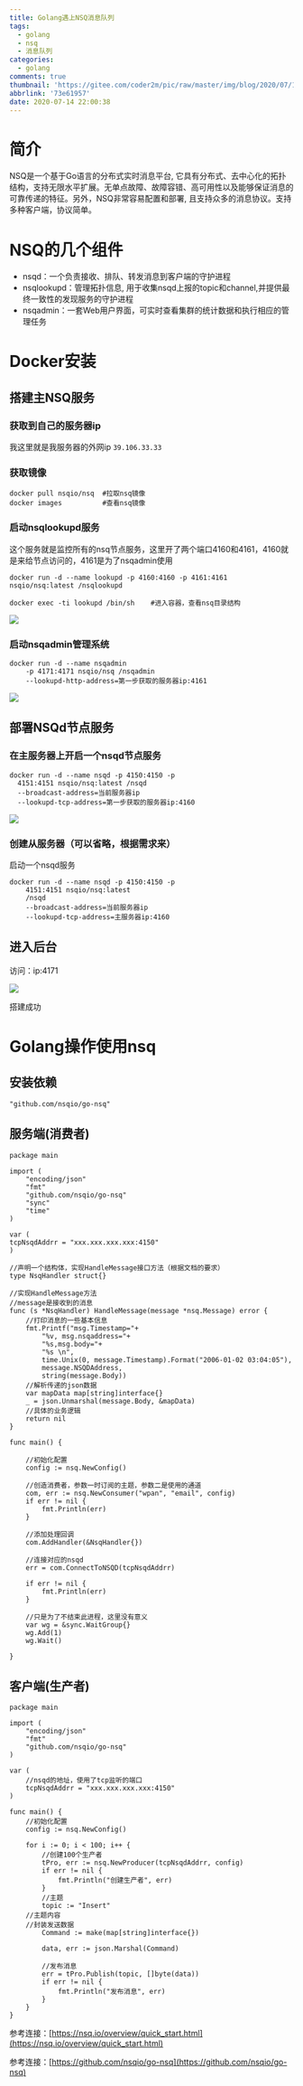 ```yaml
---
title: Golang遇上NSQ消息队列
tags:
  - golang
  - nsq
  - 消息队列
categories:
  - golang
comments: true
thumbnail: 'https://gitee.com/coder2m/pic/raw/master/img/blog/2020/07/14/20200714223657.png'
abbrlink: '73e61957'
date: 2020-07-14 22:00:38
---
```


# 简介

NSQ是一个基于Go语言的分布式实时消息平台, 它具有分布式、去中心化的拓扑结构，支持无限水平扩展。无单点故障、故障容错、高可用性以及能够保证消息的可靠传递的特征。另外，NSQ非常容易配置和部署, 且支持众多的消息协议。支持多种客户端，协议简单。

# NSQ的几个组件
 * nsqd：一个负责接收、排队、转发消息到客户端的守护进程
 * nsqlookupd：管理拓扑信息, 用于收集nsqd上报的topic和channel,并提供最终一致性的发现服务的守护进程
 * nsqadmin：一套Web用户界面，可实时查看集群的统计数据和执行相应的管理任务

# Docker安装

## 搭建主NSQ服务

### 获取到自己的服务器ip

我这里就是我服务器的外网ip
```39.106.33.33```

### 获取镜像

```docker
docker pull nsqio/nsq  #拉取nsq镜像
docker images          #查看nsq镜像

```

### 启动nsqlookupd服务
这个服务就是监控所有的nsq节点服务，这里开了两个端口4160和4161，4160就是来给节点访问的，4161是为了nsqadmin使用

```docker
docker run -d --name lookupd -p 4160:4160 -p 4161:4161 nsqio/nsq:latest /nsqlookupd

docker exec -ti lookupd /bin/sh    #进入容器，查看nsq目录结构

```

![](https://gitee.com/coder2m/pic/raw/master/img/blog/2020/07/14/20200714221747.png)

### 启动nsqadmin管理系统

```docker
docker run -d --name nsqadmin 
    -p 4171:4171 nsqio/nsq /nsqadmin 
    --lookupd-http-address=第一步获取的服务器ip:4161

```

![](https://gitee.com/coder2m/pic/raw/master/img/blog/2020/07/14/20200714221844.png)

## 部署NSQd节点服务

### 在主服务器上开启一个nsqd节点服务

```docker
docker run -d --name nsqd -p 4150:4150 -p 
  4151:4151 nsqio/nsq:latest /nsqd 
  --broadcast-address=当前服务器ip 
  --lookupd-tcp-address=第一步获取的服务器ip:4160

```

![](https://gitee.com/coder2m/pic/raw/master/img/blog/2020/07/14/20200714221947.png)


### 创建从服务器（可以省略，根据需求来）

启动一个nsqd服务

```docker
docker run -d --name nsqd -p 4150:4150 -p 
    4151:4151 nsqio/nsq:latest 
    /nsqd 
    --broadcast-address=当前服务器ip 
    --lookupd-tcp-address=主服务器ip:4160

```
## 进入后台

访问：ip:4171

![](https://gitee.com/coder2m/pic/raw/master/img/blog/2020/07/14/20200714222423.png)

搭建成功


# Golang操作使用nsq

## 安装依赖
```golang
"github.com/nsqio/go-nsq"

```

## 服务端(消费者)
```golang
package main

import (
	"encoding/json"
	"fmt"
	"github.com/nsqio/go-nsq"
	"sync"
	"time"
)

var (
tcpNsqdAddrr = "xxx.xxx.xxx.xxx:4150"
)

//声明一个结构体，实现HandleMessage接口方法（根据文档的要求）
type NsqHandler struct{}

//实现HandleMessage方法
//message是接收到的消息
func (s *NsqHandler) HandleMessage(message *nsq.Message) error {
	//打印消息的一些基本信息
	fmt.Printf("msg.Timestamp="+
		"%v, msg.nsqaddress="+
		"%s,msg.body="+
		"%s \n",
		time.Unix(0, message.Timestamp).Format("2006-01-02 03:04:05"),
		message.NSQDAddress,
		string(message.Body))
	//解析传递的json数据
    var mapData map[string]interface{}
    _ = json.Unmarshal(message.Body, &mapData)
    //具体的业务逻辑
	return nil
}

func main() {

	//初始化配置
	config := nsq.NewConfig()

	//创造消费者，参数一时订阅的主题，参数二是使用的通道
	com, err := nsq.NewConsumer("wpan", "email", config)
	if err != nil {
		fmt.Println(err)
	}

	//添加处理回调
	com.AddHandler(&NsqHandler{})

	//连接对应的nsqd
	err = com.ConnectToNSQD(tcpNsqdAddrr)

	if err != nil {
		fmt.Println(err)
	}

	//只是为了不结束此进程，这里没有意义
	var wg = &sync.WaitGroup{}
	wg.Add(1)
	wg.Wait()

}

```

## 客户端(生产者)

```golang
package main

import (
	"encoding/json"
	"fmt"
	"github.com/nsqio/go-nsq"
)

var (
	//nsqd的地址，使用了tcp监听的端口
	tcpNsqdAddrr = "xxx.xxx.xxx.xxx:4150"
)

func main() {
	//初始化配置
	config := nsq.NewConfig()

	for i := 0; i < 100; i++ {
		//创建100个生产者
		tPro, err := nsq.NewProducer(tcpNsqdAddrr, config)
		if err != nil {
			fmt.Println("创建生产者", err)
		}
		//主题
		topic := "Insert"
    //主题内容
    //封装发送数据
        Command := make(map[string]interface{})
    
		data, err := json.Marshal(Command)

		//发布消息
		err = tPro.Publish(topic, []byte(data))
		if err != nil {
			fmt.Println("发布消息", err)
		}
	}
}

```

参考连接：[https://nsq.io/overview/quick_start.html](https://nsq.io/overview/quick_start.html)

参考连接：[https://github.com/nsqio/go-nsq](https://github.com/nsqio/go-nsq)






